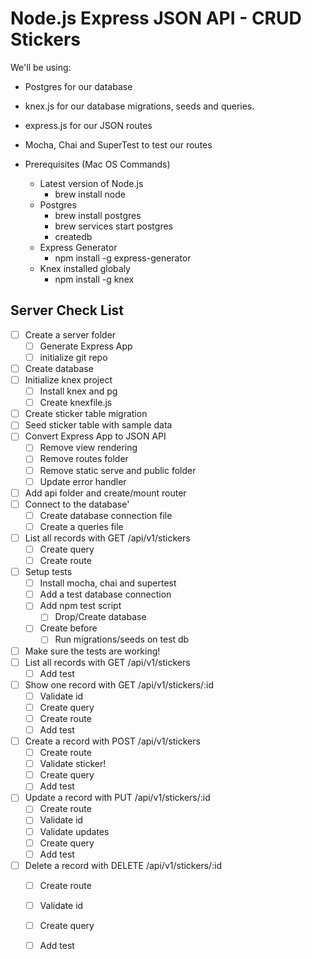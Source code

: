 # Node.js Express JSON API - CRUD Stickers

We'll be using:
* Postgres for our database
* knex.js for our database migrations, seeds and queries.
* express.js for our JSON routes
* Mocha, Chai and SuperTest to test our routes

* Prerequisites (Mac OS Commands)
  * Latest version of Node.js
    * brew install node
  * Postgres
    * brew install postgres
    * brew services start postgres
    * createdb
  * Express Generator
    * npm install -g express-generator
  * Knex installed globaly
    * npm install -g knex

## Server Check List
* [ ] Create a server folder
  * [ ] Generate Express App
  * [ ] initialize git repo
* [ ] Create database
* [ ] Initialize knex project
  * [ ] Install knex and pg
  * [ ] Create knexfile.js
* [ ] Create sticker table migration
* [ ] Seed sticker table with sample data
* [ ] Convert Express App to JSON API
  * [ ] Remove view rendering
  * [ ] Remove routes folder
  * [ ] Remove static serve and public folder
  * [ ] Update error handler
* [ ] Add api folder and create/mount router
* [ ] Connect to the database'
  * [ ] Create database connection file
  * [ ] Create a queries file
* [ ] List all records with GET /api/v1/stickers
  * [ ] Create query
  * [ ] Create route
* [ ] Setup tests
  * [ ] Install mocha, chai and supertest
  * [ ] Add a test database connection
  * [ ] Add npm test script
    * [ ] Drop/Create database
  * [ ] Create before
    * [ ] Run migrations/seeds on test db
* [ ] Make sure the tests are working!
* [ ] List all records with GET /api/v1/stickers
    * [ ] Add test
* [ ] Show one record with GET /api/v1/stickers/:id
  * [ ] Validate id
  * [ ] Create query
  * [ ] Create route
  * [ ] Add test
* [ ] Create a record with POST /api/v1/stickers
  * [ ] Create route
  * [ ] Validate sticker!
  * [ ] Create query
  * [ ] Add test
* [ ] Update a record with PUT /api/v1/stickers/:id
  * [ ] Create route
  * [ ] Validate id
  * [ ] Validate updates
  * [ ] Create query
  * [ ] Add test
* [ ] Delete a record with DELETE /api/v1/stickers/:id
  * [ ] Create route
  * [ ] Validate id
  * [ ] Create query
  * [ ] Add test

